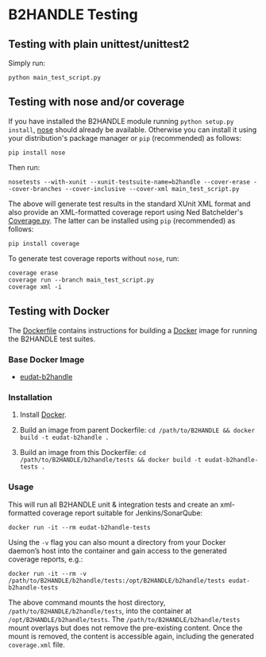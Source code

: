 # B2HANDLE Testing

## Testing with plain unittest/unittest2

Simply run:

    python main_test_script.py


## Testing with nose and/or coverage

If you have installed the B2HANDLE module running `python setup.py install`, [nose](https://pypi.python.org/pypi/nose/) should already be available. Otherwise you can install it using your distribution's package manager or `pip` (recommended) as follows:

    pip install nose

Then run:

    nosetests --with-xunit --xunit-testsuite-name=b2handle --cover-erase --cover-branches --cover-inclusive --cover-xml main_test_script.py

The above will generate test results in the standard XUnit XML format and also provide an XML-formatted coverage report using Ned Batchelder's [Coverage.py](https://pypi.python.org/pypi/coverage). The latter can be installed using `pip` (recommended) as follows:

    pip install coverage

To generate test coverage reports without `nose`, run:

    coverage erase
    coverage run --branch main_test_script.py
    coverage xml -i


## Testing with Docker

The [Dockerfile](Dockerfile) contains instructions for building a [Docker](https://www.docker.com/) image for running the B2HANDLE test suites.


### Base Docker Image

* [eudat-b2handle](../../Dockerfile)


### Installation

1. Install [Docker](https://www.docker.com/).

2. Build an image from parent Dockerfile: `cd /path/to/B2HANDLE && docker build -t eudat-b2handle .`

3. Build an image from this Dockerfile: `cd /path/to/B2HANDLE/b2handle/tests && docker build -t eudat-b2handle-tests .`


### Usage

This will run all B2HANDLE unit & integration tests and create an xml-formatted coverage report suitable for Jenkins/SonarQube:

    docker run -it --rm eudat-b2handle-tests

Using the `-v` flag you can also mount a directory from your Docker daemon’s host into the container and gain access to the generated coverage reports, e.g.: 

    docker run -it --rm -v /path/to/B2HANDLE/b2handle/tests:/opt/B2HANDLE/b2handle/tests eudat-b2handle-tests

The above command mounts the host directory, `/path/to/B2HANDLE/b2handle/tests`, into the container at `/opt/B2HANDLE/b2handle/tests`. The `/path/to/B2HANDLE/b2handle/tests` mount overlays but does not remove the pre-existing content. Once the mount is removed, the content is accessible again, including the generated `coverage.xml` file.
